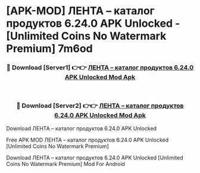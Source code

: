 # [APK-MOD] ЛЕНТА – каталог продуктов 6.24.0 APK Unlocked - [Unlimited Coins No Watermark Premium] 7m6od



<div align="center">
<h3>🔴 Download [Server1] 👉👉 <a href="https://momento.my/?title=ЛЕНТА_–_каталог_продуктов_6.24.0_APK_Unlocked">ЛЕНТА – каталог продуктов 6.24.0 APK Unlocked Mod Apk</a></h3><br>

<h3>🔴 Download [Server2] 👉👉 <a href="https://momento.my/?title=ЛЕНТА_–_каталог_продуктов_6.24.0_APK_Unlocked">ЛЕНТА – каталог продуктов 6.24.0 APK Unlocked Mod Apk</a></h3>
</div>



Download ЛЕНТА – каталог продуктов 6.24.0 APK Unlocked 

Free APK MOD ЛЕНТА – каталог продуктов 6.24.0 APK Unlocked [Unlimited Coins No Watermark Premium]

Download ЛЕНТА – каталог продуктов 6.24.0 APK Unlocked [Unlimited Coins No Watermark Premium] Mod For Android
